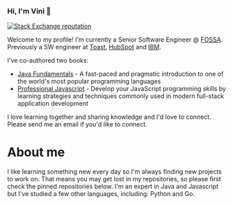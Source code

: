 ### Hi, I'm Vini 👋

[![Stack Exchange reputation](https://img.shields.io/stackexchange/stackoverflow/r/2731402?color=orange&logo=stackoverflow&label=Vinicius+Isola)](https://stackoverflow.com/users/2731402/visola)

Welcome to my profile!
I'm currently a Senior Software Engineer @ [FOSSA](https://fossa.com/).
Previously a SW engineer at [Toast](https://pos.toasttab.com/), [HubSpot](https://www.hubspot.com/) and [IBM](https://www.ibm.com/).

I've co-authored two books:
- [Java Fundamentals](https://www.amazon.com/dp/B07JDGYLW2) - A fast-paced and pragmatic introduction to one of the world's most popular programming languages
- [Professional Javascript](https://www.amazon.com/gp/product/B07RS28BNP0) - Develop your JavaScript programming skills by learning strategies and techniques commonly used in modern full-stack application development

I love learning together and sharing knowledge and I'd love to connect. Please send me an email if you'd like to connect.

# About me

I like learning something new every day so I'm always finding new projects to work on.
That means you may get lost in my repositories, so please first check the pinned repositories below.
I'm an expert in Java and Javascript but I've studied a few other languages, including: Python and Go.
